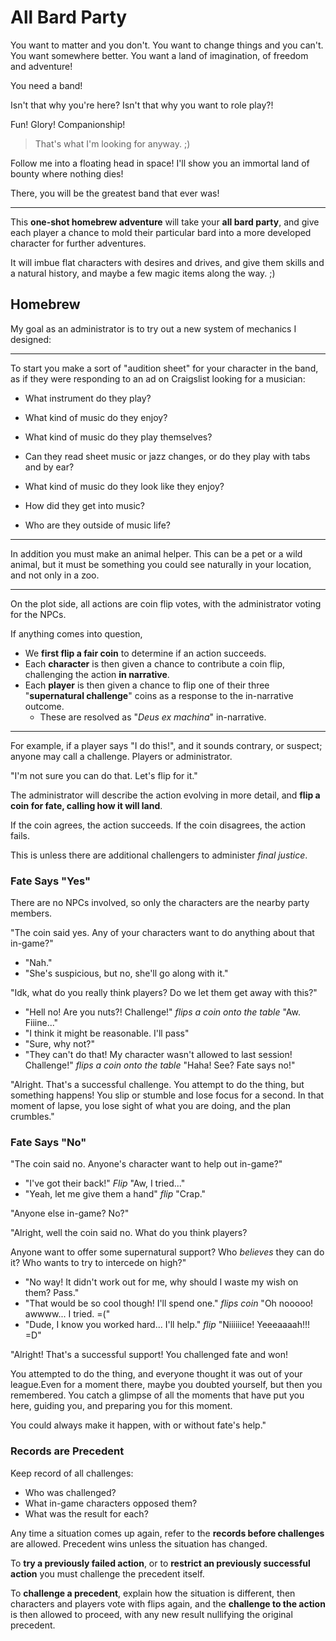 # All Bard Party

You want to matter and you don't. You want to change things and you can't.
You want somewhere better.
You want a land of imagination,
of freedom and adventure!

You need a band!

Isn't that why you're here?
Isn't that why you want to role play?!

Fun! Glory! Companionship!

>That's what I'm looking for anyway. ;)

Follow me into a floating head in space!
I'll show you an immortal land of bounty where nothing dies!

There, you will be the greatest band that ever was!

---

This **one-shot homebrew adventure** will take your **all bard party**, and give each player a chance to mold their particular bard into a more developed character for further adventures.

It will imbue flat characters with desires and drives, and give them skills and a natural history, and maybe a few magic items along the way. ;)

## Homebrew

My goal as an administrator is to try out a new system of mechanics I designed:

---

To start you make a sort of "audition sheet" for your character in the band, as if they were responding to an ad on Craigslist looking for a musician:

- What instrument do they play?
- What kind of music do they enjoy?
- What kind of music do they play themselves?
- Can they read sheet music or jazz changes, or do they play with tabs and by ear?

- What kind of music do they look like they enjoy?
- How did they get into music?
- Who are they outside of music life?

---

In addition you must make an animal helper. This can be a pet or a wild animal, but it must be something you could see naturally in your location, and not only in a zoo.

---

On the plot side, all actions are coin flip votes, with the administrator voting for the NPCs.

If anything comes into question,

- We **first flip a fair coin** to determine if an action succeeds.
- Each **character** is then given a chance to contribute a coin flip, challenging the action **in narrative**.
- Each **player** is then given a chance to flip one of their three "**supernatural challenge**" coins as a response to the in-narrative outcome.
  - These are resolved as "_Deus ex machina_" in-narrative.

---

For example, if a player says "I do this!", and it sounds contrary, or suspect; anyone may call a challenge. Players or administrator.

"I'm not sure you can do that. Let's flip for it."

The administrator will describe the action evolving in more detail, and **flip a coin for fate, calling how it will land**.

If the coin agrees, the action succeeds.
If the coin disagrees, the action fails.

This is unless there are additional challengers to administer *final justice*.

### Fate Says "Yes"

There are no NPCs involved, so only the characters are the nearby party members.

"The coin said yes. Any of your characters want to do anything about that in-game?"

- "Nah."
- "She's suspicious, but no, she'll go along with it."

"Idk, what do you really think players? Do we let them get away with this?"

- "Hell no! Are you nuts?! Challenge!" *flips a coin onto the table* "Aw. Fiiine..."
- "I think it might be reasonable. I'll pass"
- "Sure, why not?"
- "They can't do that! My character wasn't allowed to last session! Challenge!" *flips a coin onto the table* "Haha! See? Fate says no!"

"Alright. That's a successful challenge. You attempt to do the thing, but something happens! You slip or stumble and lose focus for a second. In that moment of lapse, you lose sight of what you are doing, and the plan crumbles."

### Fate Says "No"


"The coin said no. Anyone's character want to help out in-game?"

- "I've got their back!" *Flip* "Aw, I tried..."
- "Yeah, let me give them a hand" *flip* "Crap."

"Anyone else in-game? No?"

"Alright, well the coin said no. What do you think players?

Anyone want to offer some supernatural support?
Who _believes_ they can do it? Who wants to try to intercede on high?"

- "No way! It didn't work out for me, why should I waste my wish on them? Pass."
- "That would be so cool though! I'll spend one." *flips coin* "Oh nooooo! awwww... I tried. =("
- "Dude, I know you worked hard... I'll help." *flip* "Niiiiiice! Yeeeaaaah!!! =D"

"Alright! That's a successful support! You challenged fate and won!

You attempted to do the thing, and everyone thought it was out of your league.Even for a moment there, maybe you doubted yourself, but then you remembered.
You catch a glimpse of all the moments that have put you here, guiding you, and preparing you for this moment.

You could always make it happen, with or without fate's help."

### Records are Precedent

Keep record of all challenges:

- Who was challenged?
- What in-game characters opposed them?
- What was the result for each?

Any time a situation comes up again, refer to the **records before challenges** are allowed. Precedent wins unless the situation has changed.

To **try a previously failed action**, or to **restrict an previously successful action** you must challenge the precedent itself.

To **challenge a precedent**, explain how the situation is different, then characters and players vote with flips again, and the **challenge to the action** is then allowed to proceed, with any new result nullifying the original precedent.

